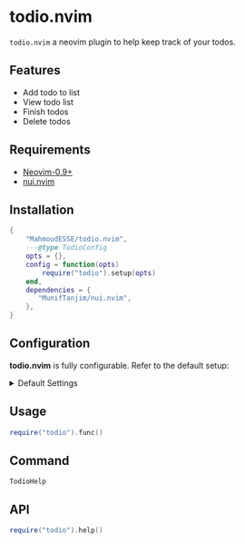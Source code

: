 # todio.nvim

`todio.nvim` a neovim plugin to help keep track of your todos.

## Features

- Add todo to list
- View todo list
- Finish todos
- Delete todos

## Requirements

- [Neovim-0.9+](https://github.com/neovim/neovim)
- [nui.nvim](https://github.com/MunifTanjim/nui.nvim)

## Installation

<!-- setup:start -->

```lua
{
    "MahmoudESSE/todio.nvim",
    ---@type TodioConfig
    opts = {},
    config = function(opts)
        require("todio").setup(opts)
    end,
    dependencies = {
       "MunifTanjim/nui.nvim", 
    },
}
```

<!-- setup:end -->

## Configuration

**todio.nvim** is fully configurable. Refer to the default setup:

<details>
    <summary>Default Settings</summary>

<!-- config:start -->

    ```lua
    {

    }

    ```

<!-- config:start -->

</details>

## Usage

```lua
require("todio").func()
```

## Command

```console
TodioHelp
```

## API

```lua
require("todio").help()
```
